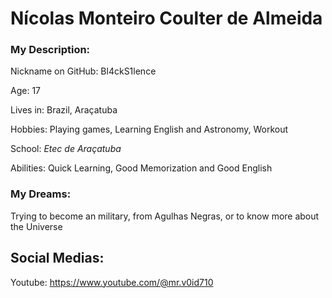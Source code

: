 # Nícolas Monteiro Coulter de Almeida

### My Description:
Nickname on GitHub: Bl4ckS1lence

Age: 17

Lives in: Brazil, Araçatuba

Hobbies: Playing games, Learning English and Astronomy, Workout

School: *Etec de Araçatuba*

Abilities: Quick Learning, Good Memorization and Good English

### My Dreams:

Trying to become an military, from Agulhas Negras, or to know more about the Universe

## Social Medias:

Youtube: https://www.youtube.com/@mr.v0id710